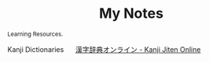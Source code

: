 <h1 align="center">My Notes</h1>
<small align="center"> Learning Resources.</small>


Kanji Dictionaries
<img height="16" width="16" src="//proxy.duckduckgo.com/ip3/kanji.jitenon.jp.ico">
[漢字辞典オンライン - Kanji Jiten Online](http://kanji.jitenon.jp)

